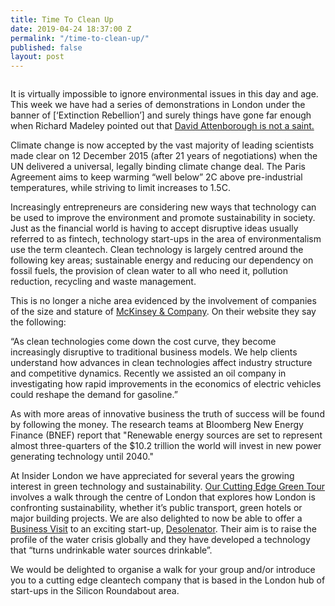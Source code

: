 ```yaml
---
title: Time To Clean Up
date: 2019-04-24 18:37:00 Z
permalink: "/time-to-clean-up/"
published: false
layout: post
---
```


![]()

It is virtually impossible to ignore environmental issues in this day and age.  This week we have had a series of demonstrations in London under the banner of [‘Extinction Rebellion’] and surely things have gone far enough when Richard Madeley pointed out that [David Attenborough is not a saint.]()

 

Climate change is now accepted by the vast majority of leading scientists made clear on 12 December 2015 (after 21 years of negotiations) when the UN delivered a universal, legally binding climate change deal.  The Paris Agreement aims to keep warming “well below” 2C above pre-industrial temperatures, while striving to limit increases to 1.5C. 

 

Increasingly entrepreneurs are considering new ways that technology can be used to improve the environment and promote sustainability in society.  Just as the financial world is having to accept disruptive ideas usually referred to as fintech, technology start-ups in the area of environmentalism use the term cleantech.  Clean technology is largely centred around the following key areas; sustainable energy and reducing our dependency on fossil fuels, the provision of clean water to all who need it, pollution reduction, recycling and waste management. 

 

This is no longer a niche area evidenced by the involvement of companies of the size and stature of [McKinsey & Company]().  On their website they say the following: 

 

“As clean technologies come down the cost curve, they become increasingly disruptive to traditional business models. We help clients understand how advances in clean technologies affect industry structure and competitive dynamics. Recently we assisted an oil company in investigating how rapid improvements in the economics of electric vehicles could reshape the demand for gasoline.” 

 

As with more areas of innovative business the truth of success will be found by following the money.  The research teams at Bloomberg New Energy Finance (BNEF) report that "Renewable energy sources are set to represent almost three-quarters of the $10.2 trillion the world will invest in new power generating technology until 2040." 

 

At Insider London we have appreciated for several years the growing interest in green technology and sustainability.  [Our Cutting Edge Green Tour]() involves a walk through the centre of London that explores how London is confronting sustainability, whether it’s public transport, green hotels or major building projects.  We are also delighted to now be able to offer a [Business Visit]() to an exciting start-up, [Desolenator]().  Their aim is to raise the profile of the water crisis globally and they have developed a technology that “turns undrinkable water sources drinkable”. 

 

We would be delighted to organise a walk for your group and/or introduce you to a cutting edge cleantech company that is based in the London hub of start-ups in the Silicon Roundabout area. 